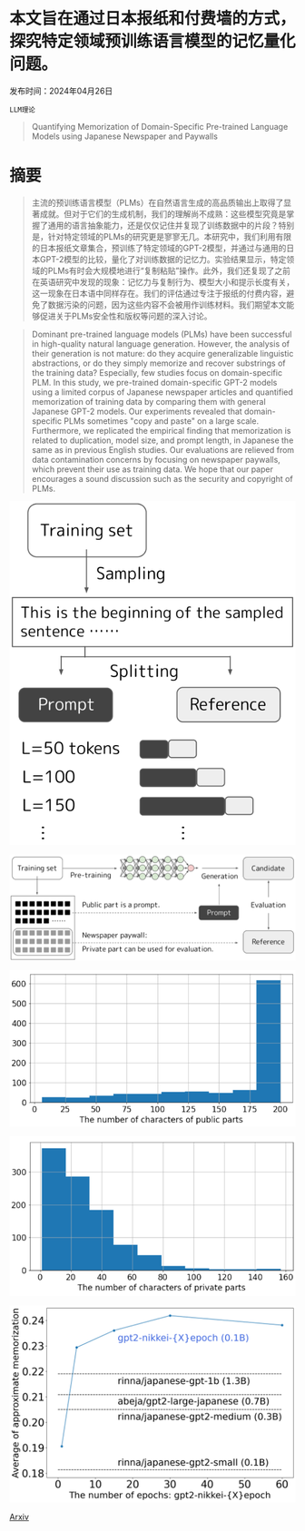 # 本文旨在通过日本报纸和付费墙的方式，探究特定领域预训练语言模型的记忆量化问题。

发布时间：2024年04月26日

`LLM理论`

> Quantifying Memorization of Domain-Specific Pre-trained Language Models using Japanese Newspaper and Paywalls

# 摘要

> 主流的预训练语言模型（PLMs）在自然语言生成的高品质输出上取得了显著成就。但对于它们的生成机制，我们的理解尚不成熟：这些模型究竟是掌握了通用的语言抽象能力，还是仅仅记住并复现了训练数据中的片段？特别是，针对特定领域的PLMs的研究更是寥寥无几。本研究中，我们利用有限的日本报纸文章集合，预训练了特定领域的GPT-2模型，并通过与通用的日本GPT-2模型的比较，量化了对训练数据的记忆力。实验结果显示，特定领域的PLMs有时会大规模地进行“复制粘贴”操作。此外，我们还复现了之前在英语研究中发现的现象：记忆力与复制行为、模型大小和提示长度有关，这一现象在日本语中同样存在。我们的评估通过专注于报纸的付费内容，避免了数据污染的问题，因为这些内容不会被用作训练材料。我们期望本文能够促进关于PLMs安全性和版权等问题的深入讨论。

> Dominant pre-trained language models (PLMs) have been successful in high-quality natural language generation. However, the analysis of their generation is not mature: do they acquire generalizable linguistic abstractions, or do they simply memorize and recover substrings of the training data? Especially, few studies focus on domain-specific PLM. In this study, we pre-trained domain-specific GPT-2 models using a limited corpus of Japanese newspaper articles and quantified memorization of training data by comparing them with general Japanese GPT-2 models. Our experiments revealed that domain-specific PLMs sometimes "copy and paste" on a large scale. Furthermore, we replicated the empirical finding that memorization is related to duplication, model size, and prompt length, in Japanese the same as in previous English studies. Our evaluations are relieved from data contamination concerns by focusing on newspaper paywalls, which prevent their use as training data. We hope that our paper encourages a sound discussion such as the security and copyright of PLMs.

![本文旨在通过日本报纸和付费墙的方式，探究特定领域预训练语言模型的记忆量化问题。](../../../paper_images/2404.17143/x1.png)

![本文旨在通过日本报纸和付费墙的方式，探究特定领域预训练语言模型的记忆量化问题。](../../../paper_images/2404.17143/x2.png)

![本文旨在通过日本报纸和付费墙的方式，探究特定领域预训练语言模型的记忆量化问题。](../../../paper_images/2404.17143/x3.png)

![本文旨在通过日本报纸和付费墙的方式，探究特定领域预训练语言模型的记忆量化问题。](../../../paper_images/2404.17143/x4.png)

![本文旨在通过日本报纸和付费墙的方式，探究特定领域预训练语言模型的记忆量化问题。](../../../paper_images/2404.17143/experimental_result.png)

[Arxiv](https://arxiv.org/abs/2404.17143)